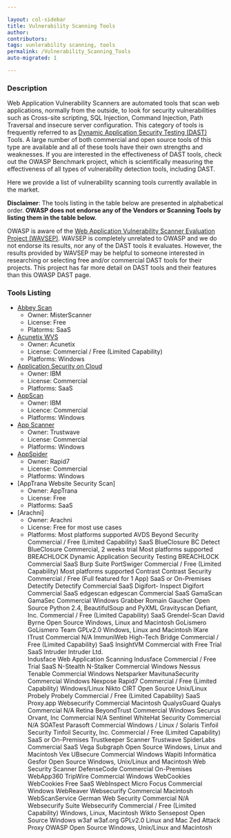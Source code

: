 ```yaml
---

layout: col-sidebar
title: Vulnerability Scanning Tools
author: 
contributors: 
tags: vunlerability scanning, tools
permalink: /Vulnerability_Scanning_Tools
auto-migrated: 1

---
```


### Description

Web Application Vulnerability Scanners are automated tools that scan web applications, normally from the outside, to look for security vulnerabilities such as Cross-site scripting, SQL Injection, Command Injection, Path Traversal and insecure server configuration. This category of tools is frequently referred to as [Dynamic Application Security Testing (DAST)](https://www.techopedia.com/definition/30958/dynamic-application-security-testing-dast) Tools. A large number of both commercial and open source tools of this type are available and all of these tools have their own strengths and weaknesses. If you are interested in the effectiveness of DAST tools, check out the OWASP Benchmark project, which is scientifically measuring the effectiveness of all types of vulnerability detection tools, including DAST.

Here we provide a list of vulnerability scanning tools currently available in the market.

**Disclaimer**: The tools listing in the table below are presented in alphabetical order. **OWASP does not endorse any of the Vendors or Scanning Tools by listing them in the table below.**

OWASP is aware of the [Web Application Vulnerability Scanner Evaluation Project (WAVSEP)](http://sectooladdict.blogspot.com/). WAVSEP is completely unrelated to OWASP and we do not endorse its results, nor any of the DAST tools it evaluates. However, the results provided by WAVSEP may be helpful to someone interested in researching or selecting free and/or commercial DAST tools for their projects. This project has far more detail on DAST tools and their features than this OWASP DAST page.

### Tools Listing

* [Abbey Scan]()	
    - Owner: MisterScanner	
    - License: Free	
    - Platorms: SaaS
* [Acunetix WVS]()	
    - Owner: Acunetix	
    - License: Commercial / Free (Limited Capability)	
    - Platforms: Windows
* [Application Security on Cloud]()
    - Owner: IBM	
    - License: Commercial	
    - Platforms: SaaS
* [AppScan]()
    - Owner: IBM	
    - Licence: Commercial	
    - Platforms: Windows
* [App Scanner]()
	- Owner: Trustwave	
    - License: Commercial	
    - Platforms: Windows
* [AppSpider]()	
    - Owner: Rapid7	
    - License: Commercial	
    - Platforms: Windows
* [AppTrana Website Security Scan]
	- Owner: AppTrana	
    - License: Free	
    - Platforms: SaaS
* [Arachni]
	- Owner: Arachni	
    - License: Free for most use cases	
    - Platforms: Most platforms supported
AVDS	Beyond Security	Commercial / Free (Limited Capability)	SaaS
BlueClosure BC Detect	BlueClosure	Commercial, 2 weeks trial	Most platforms supported
BREACHLOCK Dynamic Application Security Testing	BREACHLOCK	Commercial	SaaS
Burp Suite	PortSwiger	Commercial / Free (Limited Capability)	Most platforms supported
Contrast	Contrast Security	Commercial / Free (Full featured for 1 App)	SaaS or On-Premises
Detectify	Detectify	Commercial	SaaS
Digifort- Inspect	Digifort	Commercial	SaaS
edgescan	edgescan	Commercial	SaaS
GamaScan	GamaSec	Commercial	Windows
Grabber	Romain Gaucher	Open Source	Python 2.4, BeautifulSoup and PyXML
Gravityscan	Defiant, Inc.	Commercial / Free (Limited Capability)	SaaS
Grendel-Scan	David Byrne	Open Source	Windows, Linux and Macintosh
GoLismero	GoLismero Team	GPLv2.0	Windows, Linux and Macintosh
IKare	ITrust	Commercial	N/A
ImmuniWeb	High-Tech Bridge	Commercial / Free (Limited Capability)	SaaS
InsightVM		Commercial with Free Trial	SaaS
Intruder	Intruder Ltd.		
Indusface Web Application Scanning	Indusface	Commercial / Free Trial	SaaS
N-Stealth	N-Stalker	Commercial	Windows
Nessus	Tenable	Commercial	Windows
Netsparker	MavitunaSecurity	Commercial	Windows
Nexpose	Rapid7	Commercial / Free (Limited Capability)	Windows/Linux
Nikto	CIRT	Open Source	Unix/Linux
Probely	Probely	Commercial / Free (Limited Capability)	SaaS
Proxy.app	Websecurify	Commercial	Macintosh
QualysGuard	Qualys	Commercial	N/A
Retina	BeyondTrust	Commercial	Windows
Securus	Orvant, Inc	Commercial	N/A
Sentinel	WhiteHat Security	Commercial	N/A
SOATest	Parasoft	Commercial	Windows / Linux / Solaris
Tinfoil Security	Tinfoil Security, Inc.	Commercial / Free (Limited Capability)	SaaS or On-Premises
Trustkeeper Scanner	Trustwave SpiderLabs	Commercial	SaaS
Vega	Subgraph	Open Source	Windows, Linux and Macintosh
Vex	UBsecure	Commercial	Windows
Wapiti	Informática Gesfor	Open Source	Windows, Unix/Linux and Macintosh
Web Security Scanner	DefenseCode	Commercial	On-Premises
WebApp360	TripWire	Commercial	Windows
WebCookies	WebCookies	Free	SaaS
WebInspect	Micro Focus	Commercial	Windows
WebReaver	Websecurify	Commercial	Macintosh
WebScanService	German Web Security	Commercial	N/A
Websecurify Suite	Websecurify	Commercial / Free (Limited Capability)	Windows, Linux, Macintosh
Wikto	Sensepost	Open Source	Windows
w3af	w3af.org	GPLv2.0	Linux and Mac
Zed Attack Proxy	OWASP	Open Source	Windows, Unix/Linux and Macintosh